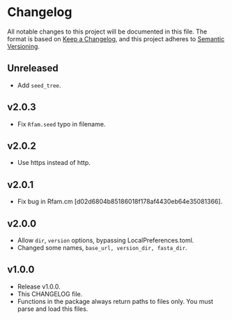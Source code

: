 # Changelog

All notable changes to this project will be documented in this file. The format is based on [Keep a Changelog](https://keepachangelog.com/en/1.0.0/), and this project adheres to [Semantic Versioning](https://semver.org/spec/v2.0.0.html).

## Unreleased

- Add `seed_tree`.

## v2.0.3

- Fix `Rfam.seed` typo in filename.

## v2.0.2

- Use https instead of http.

## v2.0.1

- Fix bug in Rfam.cm [d02d6804b85186018f178af4430eb64e35081366].

## v2.0.0

- Allow `dir`, `version` options, bypassing LocalPreferences.toml.
- Changed some names, `base_url, version_dir, fasta_dir`.

## v1.0.0

- Release v1.0.0.
- This CHANGELOG file.
- Functions in the package always return paths to files only. You must parse and load this files.